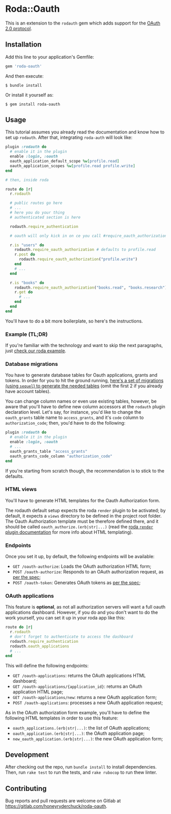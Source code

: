 # Roda::Oauth


This is an extension to the `rodauth` gem which adds support for the [OAuth 2.0 protocol](https://tools.ietf.org/html/rfc6749).

## Installation

Add this line to your application's Gemfile:

```ruby
gem 'roda-oauth'
```

And then execute:

    $ bundle install

Or install it yourself as:

    $ gem install roda-oauth

## Usage

This tutorial assumes you already read the documentation and know how to set up `rodauth`. After that, integrating `roda-auth` will look like:

```ruby
plugin :rodauth do
  # enable it in the plugin
  enable :login, :oauth
  oauth_application_default_scope %w[profile.read]
  oauth_application_scopes %w[profile.read profile.write]
end

# then, inside roda

route do |r|
  r.rodauth

  # public routes go here
  # ...
  # here you do your thing
  # authenticated section is here

  rodauth.require_authentication

  # oauth will only kick in on ce you call #require_oauth_authorization

  r.is "users" do
    rodauth.require_oauth_authorization # defaults to profile.read
    r.post do
      rodauth.require_oauth_authorization("profile.write")
    end
    # ...
  end

  r.is "books" do
    rodauth.require_oauth_authorization("books.read", "books.research")
    r.get do
      # ...
    end
  end
end
```

You'll have to do a bit more boilerplate, so here's the instructions.

### Example (TL;DR)

If you're familiar with the technology and want to skip the next paragraphs, just [check our roda example](https://gitlab.com/honeyryderchuck/roda-oauth/-/tree/master/examples/roda).

### Database migrations

You have to generate database tables for Oauth applications, grants and tokens. In order for you to hit the ground running, [here's a set of migrations (using `sequel`) to generate the needed tables](https://gitlab.com/honeyryderchuck/roda-oauth/-/tree/master/test/migrate) (omit the first 2 if you already have account tables).

You can change column names or even use existing tables, however, be aware that you'll have to define new column accessors at the `rodauth` plugin declaration level. Let's say, for instance, you'd like to change the `oauth_grants` table name to `access_grants`, and it's `code` column to `authorization_code`; then, you'd have to do the following:

```ruby
plugin :rodauth do
  # enable it in the plugin
  enable :login, :oauth
  # ...
  oauth_grants_table "access_grants"
  oauth_grants_code_column "authorization_code"
end
```

If you're starting from scratch though, the recommendation is to stick to the defaults.

### HTML views

You'll have to generate HTML templates for the Oauth Authorization form.

The rodauth default setup expects the roda `render` plugin to be activated; by default, it expects a `views` directory to be defined in the project root folder. The Oauth Authorization template must be therefore defined there, and it should be called `oauth_authorize.(erb|str|...)` (read the [roda `render` plugin documentation](http://roda.jeremyevans.net/rdoc/classes/Roda/RodaPlugins/Render.html) for more info about HTML templating).

### Endpoints

Once you set it up, by default, the following endpoints will be available:

* `GET /oauth-authorize`: Loads the OAuth authorization HTML form;
* `POST /oauth-authorize`: Responds to an OAuth authorization request, as [per the spec](https://tools.ietf.org/html/rfc6749#section-4);
* `POST /oauth-token`: Generates OAuth tokens as [per the spec](https://tools.ietf.org/html/rfc6749#section-4.4.2);

### OAuth applications

This feature is **optional**, as not all authorization servers will want a full oauth applications dashboard. However, if you do and you don't want to do the work yourself, you can set it up in your roda app like this:

```ruby
route do |r|
  r.rodauth
  # don't forget to authenticate to access the dashboard
  rodauth.require_authentication
  rodauth.oauth_applications
  # ...
end
```

This will define the following endpoints:

* `GET /oauth-applications`: returns the OAuth applications HTML dashboard;
* `GET /oauth-applications/{application_id}`: returns an OAuth application HTML page;
* `GET /oauth-applications/new`: returns a new OAuth application form;
* `POST /oauth-applications`: processes a new OAuth application request;

As in the OAuth authorization form example, you'll have to define the following HTML templates in order to use this feature:

* `oauth_applications.(erb|str|...)`: the list of OAuth applications;
* `oauth_application.(erb|str|...)`: the OAuth application page;
* `new_oauth_application.(erb|str|...)`: the new OAuth application form;

## Development

After checking out the repo, run `bundle install` to install dependencies. Then, run `rake test` to run the tests, and `rake rubocop` to run thew linter.

## Contributing

Bug reports and pull requests are welcome on Gitlab at https://gitlab.com/honeyryderchuck/roda-oauth.

